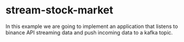 # stream-stock-market
In this example we are going to implement an application that listens to binance API streaming data and push incoming data to a kafka topic.

